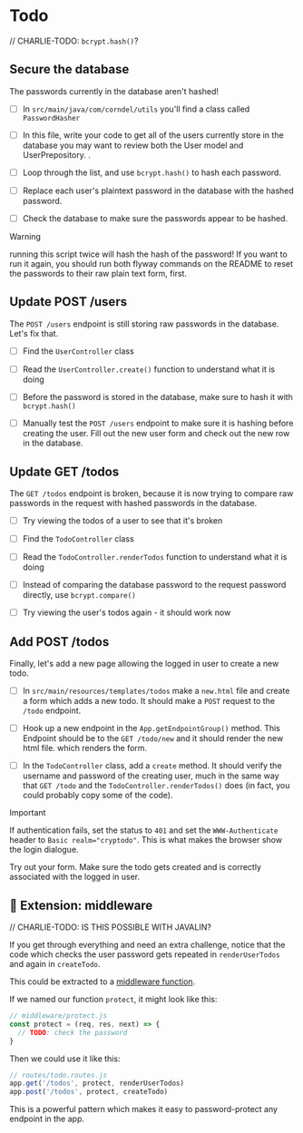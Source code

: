# Todo

// CHARLIE-TODO: `bcrypt.hash()`?

## Secure the database

The passwords currently in the database aren't hashed!

- [ ] In `src/main/java/com/corndel/utils` you'll find a class called `PasswordHasher`

- [ ] In this file, write your code to get all of the users currently store in the database you may want to review both the User model and UserPrepository. .

- [ ] Loop through the list, and use `bcrypt.hash()` to hash each password.

- [ ] Replace each user's plaintext password in the database with the hashed
      password.

- [ ] Check the database to make sure the passwords appear to be hashed.

> [!WARNING]
>
> running this script twice will hash the hash of the password! If you want to
> run it again, you should run both flyway commands on the README to reset the passwords to their
> raw plain text form, first.

## Update POST /users

The `POST /users` endpoint is still storing raw passwords in the database. Let's
fix that.

- [ ] Find the `UserController` class

- [ ] Read the `UserController.create()` function to understand what it is doing

- [ ] Before the password is stored in the database, make sure to hash it with
      `bcrypt.hash()`

- [ ] Manually test the `POST /users` endpoint to make sure it is hashing before
      creating the user. Fill out the new user form and check out the new row in
      the database.

## Update GET /todos

The `GET /todos` endpoint is broken, because it is now trying to compare raw
passwords in the request with hashed passwords in the database.

- [ ] Try viewing the todos of a user to see that it's broken

- [ ] Find the `TodoController` class

- [ ] Read the `TodoController.renderTodos` function to understand what it is doing

- [ ] Instead of comparing the database password to the request password
      directly, use `bcrypt.compare()`

- [ ] Try viewing the user's todos again - it should work now

## Add POST /todos

Finally, let's add a new page allowing the logged in user to create a new todo.

- [ ] In `src/main/resources/templates/todos` make a `new.html` file and create a form which adds a new
      todo. It should make a `POST` request to the `/todo` endpoint.

- [ ] Hook up a new endpoint in the `App.getEndpointGroup()` method. This Endpoint should be to the `GET /todo/new` and it should render the new html file.
      which renders the form.

- [ ] In the `TodoController` class, add a `create` method. It should verify the
      username and password of the creating user, much in the same way that
      `GET /todo` and the `TodoController.renderTodos()` does (in fact, you could probably copy some of the code).

> [!IMPORTANT]
>
> If authentication fails, set the status to `401` and set the
> `WWW-Authenticate` header to `Basic realm="cryptodo"`. This is what makes the
> browser show the login dialogue.

Try out your form. Make sure the todo gets created and is correctly associated
with the logged in user.

## :gem: Extension: middleware

// CHARLIE-TODO: IS THIS POSSIBLE WITH JAVALIN?

If you get through everything and need an extra challenge, notice that the code
which checks the user password gets repeated in `renderUserTodos` and again in
`createTodo`.

This could be extracted to a
[middleware function](https://expressjs.com/en/guide/using-middleware.html).

If we named our function `protect`, it might look like this:

```js
// middleware/protect.js
const protect = (req, res, next) => {
  // TODO: check the password
}
```

Then we could use it like this:

```js
// routes/todo.routes.js
app.get('/todos', protect, renderUserTodos)
app.post('/todos', protect, createTodo)
```

This is a powerful pattern which makes it easy to password-protect any endpoint
in the app.
